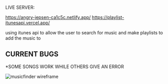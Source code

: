 LIVE SERVER: 

https://angry-jepsen-ca1c5c.netlify.app/
https://playlist-itunesapi.vercel.app/


using itunes api to allow the user to search for music and make playlists to add the music to 



CURRENT BUGS
----------------------------------------
*SOME SONGS WORK WHILE OTHERS GIVE AN ERROR




![musicfinder wireframe](https://user-images.githubusercontent.com/94828874/156196212-c9e0ae9f-fe71-4ba9-8d01-28443854c0de.png)
